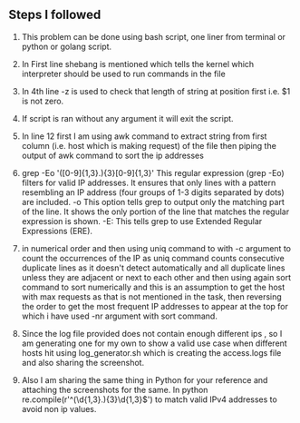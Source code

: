 ## Steps I followed
1. This problem can be done using bash script, one liner from terminal or python or golang script.

2. In First line shebang is mentioned which tells the kernel which interpreter should be used to run commands in the file

3. In 4th line -z is used to check that length of string at position first i.e. $1 is not zero.

4. If script is ran without any argument it will exit the script.

5. In line 12 first I am using awk command to extract string from first column (i.e. host which is making request) of the file then piping the output of awk command to sort the ip addresses

6. grep -Eo '([0-9]{1,3}\.){3}[0-9]{1,3}' This regular expression (grep -Eo) filters for valid IP addresses. It ensures that only lines with a pattern resembling an IP address (four groups of 1-3 digits separated by dots) are included.
-o This option tells grep to output only the matching part of the line. It shows the only portion of the line that matches the regular expression is shown.
-E: This tells grep to use Extended Regular Expressions (ERE).

7. in numerical order and then using uniq command to with -c argument to count the occurrences of the IP as uniq command counts consecutive duplicate lines as it doesn't detect automatically and all duplicate lines unless they are adjacent or next to each other and then using again sort command to sort numerically and this is an assumption to get the host with max requests as that is not mentioned in the task, then reversing the order to get the most frequent IP addresses to appear at the top for which i have used -nr argument with sort command.

8. Since the log file provided does not contain enough different ips , so I am generating one for my own to show a valid use case when different hosts hit using log_generator.sh which is creating the access.logs file and also sharing the screenshot.

9. Also I am sharing the same thing in Python for your reference and attaching the screenshots for the same. In python re.compile(r'^(\d{1,3}\.){3}\d{1,3}$') to match valid IPv4 addresses to avoid non ip values.
